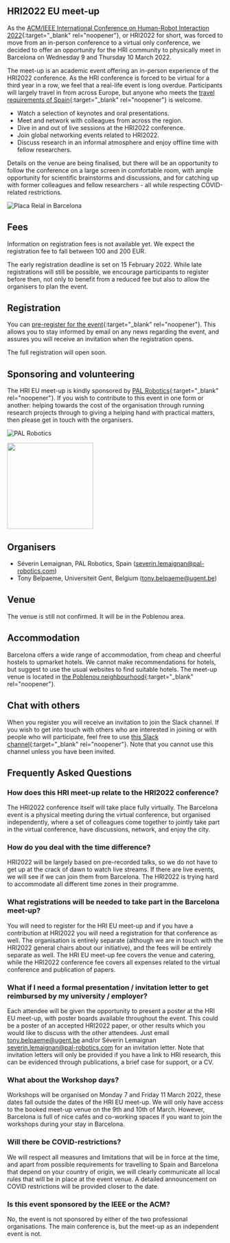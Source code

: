 ## HRI2022 EU meet-up

As the [ACM/IEEE International Conference on Human-Robot Interaction 2022](https://humanrobotinteraction.org/2022/){:target="_blank" rel="noopener"}, or HRI2022 for short, was forced to move from an in-person conference to a virtual only conference, we decided to offer an opportunity for the HRI community to physically meet in Barcelona on Wednesday 9 and Thursday 10 March 2022.

The meet-up is an academic event offering an in-person experience of the HRI2022 conference. As the HRI conference is forced to be virtual for a third year in a row, we feel that a real-life event is long overdue. Participants will largely travel in from across Europe, but anyone who meets the [travel requirements of Spain](https://www.spth.gob.es/){:target="_blank" rel="noopener"} is welcome.

- Watch a selection of keynotes and oral presentations.
- Meet and network with colleagues from across the region.
- Dive in and out of live sessions at the HRI2022 conference.
- Join global networking events related to HRI2022.
- Discuss research in an informal atmosphere and enjoy offline time with fellow researchers.

Details on the venue are being finalised, but there will be an opportunity to follow the conference on a large screen in comfortable room, with ample opportunity for scientific brainstorms and discussions, and for catching up with former colleagues and fellow researchers - all while respecting COVID-related restrictions.

![Placa Reial in Barcelona](https://upload.wikimedia.org/wikipedia/commons/thumb/3/31/Placa_Reial_Barcelona_%28186419109%29.jpeg/800px-Placa_Reial_Barcelona_%28186419109%29.jpeg)

## Fees

Information on registration fees is not available yet. We expect the registration fee to fall between 100 and 200 EUR.

The early registration deadline is set on 15 February 2022. While late registrations will still be possible, we encourage participants to register before then, not only to benefit from a reduced fee but also to allow the organisers to plan the event.  

## Registration

You can [pre-register for the event](https://docs.google.com/forms/d/e/1FAIpQLScxY7k5PkO5lMnWaaZnARenxKGj8OgWG17usyi8N5kcMNBc2w/viewform?usp=sf_link){:target="_blank" rel="noopener"}. This allows you to stay informed by email on any news regarding the event, and assures you will receive an invitation when the registration opens.

The full registration will open soon.

## Sponsoring and volunteering

The HRI EU meet-up is kindly sponsored by [PAL Robotics](https://pal-robotics.com/){:target="_blank" rel="noopener"}. If you wish to contribute to this event in one form or another: helping towards the cost of the organisation through running research projects through to giving a helping hand with practical matters, then please get in touch with the organisers.

![PAL Robotics](https://sp-ao.shortpixel.ai/client/to_webp,q_glossy,ret_img/https://pal-robotics.com/wp-content/uploads/2019/07/Logo-PAL-Robotics-254x100.png)

<img src="https://styleguide.ugent.be/files/uploads/logo_UGent_EN_RGB_2400_kleur_witbg.png" height="200" />

## Organisers

- Séverin Lemaignan, PAL Robotics, Spain (severin.lemaignan@pal-robotics.com)
- Tony Belpaeme, Universiteit Gent, Belgium (tony.belpaeme@ugent.be)

## Venue

The venue is still not confirmed. It will be in the Poblenou area.

## Accommodation

Barcelona offers a wide range of accommodation, from cheap and cheerful hostels to upmarket hotels. We cannot make recommendations for hotels, but suggest to use the usual websites to find suitable hotels. The meet-up venue is located in [the Poblenou neighbourhood](https://www.google.com/maps/place/El+Poblenou,+Barcelona){:target="_blank" rel="noopener"}.

## Chat with others

When you register you will receive an invitation to join the Slack channel. If you wish to get into touch with others who are interested in joining or with people who will participate, feel free to use [this Slack channel](https://slack-y6n5922.slack.com){:target="_blank" rel="noopener"}. Note that you cannot use this channel unless you have been invited.

## Frequently Asked Questions

### How does this HRI meet-up relate to the HRI2022 conference? 
The HRI2022 conference itself will take place fully virtually. The Barcelona event is a physical meeting during the virtual conference, but organised independently, where a set of colleagues come together to jointly take part in the virtual conference, have discussions, network, and enjoy the city.

### How do you deal with the time difference?
HRI2022 will be largely based on pre-recorded talks, so we do not have to get up at the crack of dawn to watch live streams. If there are live events, we will see if we can join them from Barcelona. The HRI2022 is trying hard to accommodate all different time zones in their programme.

### What registrations will be needed to take part in the Barcelona meet-up? 
You will need to register for the HRI EU meet-up and if you have a contribution at HRI2022 you will need a registration for that conference as well. The organisation is entirely separate (although we are in touch with the HRI2022 general chairs about our initiative), and the fees will be entirely separate as well. The HRI EU meet-up fee covers the venue and catering, while the HRI2022 conference fee covers all expenses related to the virtual conference and publication of papers.

### What if I need a formal presentation / invitation letter to get reimbursed by my university / employer? 
Each attendee will be given the opportunity to present a poster at the HRI EU meet-up, with poster boards available throughout the event. This could be a poster of an accepted HRI2022 paper, or other results which you would like to discuss with the other attendees. Just email <tony.belpaeme@ugent.be> and/or Séverin Lemaignan <severin.lemaignan@pal-robotics.com> for an invitation letter. Note that invitation letters will only be provided if you have a link to HRI research, this can be evidenced through publications, a brief case for support, or a CV.

### What about the Workshop days?
Workshops will be organised on Monday 7 and Friday 11 March 2022, these dates fall outside the dates of the HRI EU meet-up. We will only have access to the booked meet-up venue on the 9th and 10th of March. However, Barcelona is full of nice cafés and co-working spaces if you want to join the workshops during your stay in Barcelona.

### Will there be COVID-restrictions? 
We will respect all measures and limitations that will be in force at the time, and apart from possible requirements for travelling to Spain and Barcelona that depend on your country of origin, we will clearly communicate all local rules that will be in place at the event venue. A detailed announcement on COVID restrictions will be provided closer to the date.

### Is this event sponsored by the IEEE or the ACM?
No, the event is not sponsored by either of the two professional organisations. The main conference is, but the meet-up as an independent event is not.
